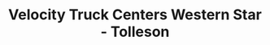 ---
title: "Velocity Truck Centers Western Star - Tolleson"
url: /tolleson/velocity-truck-centers-western-star-tolleson/
shop: car
---